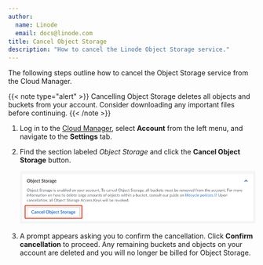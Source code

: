 ```yaml
---
author:
  name: Linode
  email: docs@linode.com
title: Cancel Object Storage
description: "How to cancel the Linode Object Storage service."
---
```


The following steps outline how to cancel the Object Storage service from the Cloud Manager.

{{< note type="alert" >}}
Cancelling Object Storage deletes all objects and buckets from your account. Consider downloading any important files before continuing.
{{< /note >}}

1.  Log in to the [Cloud Manager](https://cloud.linode.com/), select **Account** from the left menu, and navigate to the **Settings** tab.

1.  Find the section labeled *Object Storage* and click the **Cancel Object Storage** button.

    ![Cancel Object Storage](cancel-obj.png)

1. A prompt appears asking you to confirm the cancellation. Click **Confirm cancellation** to proceed. Any remaining buckets and objects on your account are deleted and you will no longer be billed for Object Storage.
